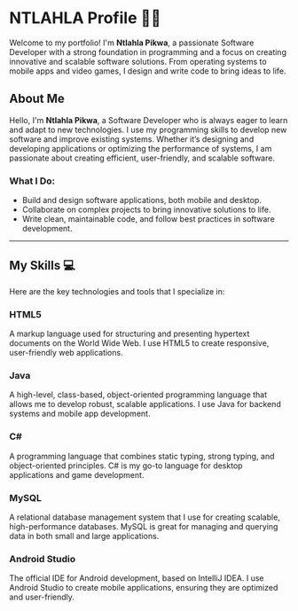

# NTLAHLA Profile 👨‍💻

Welcome to my portfolio! I'm **Ntlahla Pikwa**, a passionate Software Developer with a strong foundation in programming and a focus on creating innovative and scalable software solutions. From operating systems to mobile apps and video games, I design and write code to bring ideas to life.

## About Me

Hello, I'm **Ntlahla Pikwa**, a Software Developer who is always eager to learn and adapt to new technologies. I use my programming skills to develop new software and improve existing systems. Whether it’s designing and developing applications or optimizing the performance of systems, I am passionate about creating efficient, user-friendly, and scalable software.

### What I Do:
- Build and design software applications, both mobile and desktop.
- Collaborate on complex projects to bring innovative solutions to life.
- Write clean, maintainable code, and follow best practices in software development.



---

## My Skills 💻

Here are the key technologies and tools that I specialize in:

### **HTML5**
A markup language used for structuring and presenting hypertext documents on the World Wide Web. I use HTML5 to create responsive, user-friendly web applications.

### **Java**
A high-level, class-based, object-oriented programming language that allows me to develop robust, scalable applications. I use Java for backend systems and mobile app development.

### **C#**
A programming language that combines static typing, strong typing, and object-oriented principles. C# is my go-to language for desktop applications and game development.

### **MySQL**
A relational database management system that I use for creating scalable, high-performance databases. MySQL is great for managing and querying data in both small and large applications.

### **Android Studio**
The official IDE for Android development, based on IntelliJ IDEA. I use Android Studio to create mobile applications, ensuring they are optimized and user-friendly.


